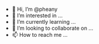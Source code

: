 - 👋 Hi, I’m @pheany
- 👀 I’m interested in ...
- 🌱 I’m currently learning ...
- 💞️ I’m looking to collaborate on ...
- 📫 How to reach me ...

<!---
pheany/pheany is a ✨ special ✨ repository because its `README.md` (this file) appears on your GitHub profile.
You can click the Preview link to take a look at your changes.
--->
